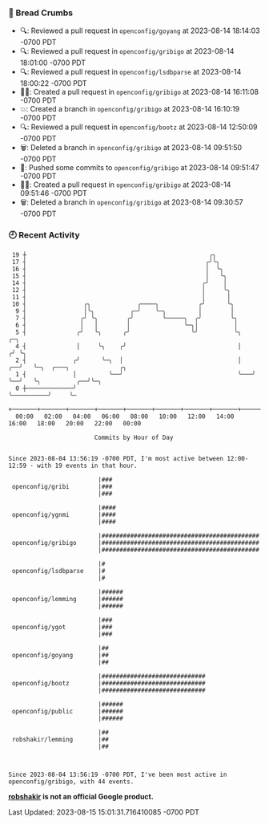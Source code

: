 ### 🍞 Bread Crumbs

 * 🔍: Reviewed a pull request in  `openconfig/goyang` at 2023-08-14 18:14:03 -0700 PDT
 * 🔍: Reviewed a pull request in  `openconfig/gribigo` at 2023-08-14 18:01:00 -0700 PDT
 * 🔍: Reviewed a pull request in  `openconfig/lsdbparse` at 2023-08-14 18:00:22 -0700 PDT
 * ✍🏼: Created a pull request in `openconfig/gribigo` at 2023-08-14 16:11:08 -0700 PDT
 * 💥: Created a branch in `openconfig/gribigo` at 2023-08-14 16:10:19 -0700 PDT
 * 🔍: Reviewed a pull request in  `openconfig/bootz` at 2023-08-14 12:50:09 -0700 PDT
 * 🗑: Deleted a branch in `openconfig/gribigo` at 2023-08-14 09:51:50 -0700 PDT
 * 🚢: Pushed some commits to `openconfig/gribigo` at 2023-08-14 09:51:47 -0700 PDT
 * ✍🏼: Created a pull request in `openconfig/gribigo` at 2023-08-14 09:51:46 -0700 PDT
 * 🗑: Deleted a branch in `openconfig/gribigo` at 2023-08-14 09:30:57 -0700 PDT

### 🕘 Recent Activity
```
 19 ┼                                                   ╭╮
 17 ┤                                                  ╭╯╰╮
 16 ┤                                                  │  ╰╮
 15 ┤                                                  │   ╰╮
 14 ┤                                                 ╭╯    │
 12 ┤                                                 │     ╰╮
 11 ┤                                                 │      │
 10 ┤                ╭╮             ╭────╮           ╭╯      ╰╮
  9 ┤                │╰╮          ╭─╯    ╰─╮         │        │
  7 ┤               ╭╯ ╰╮        ╭╯        ╰─────╮  ╭╯        ╰╮
  6 ┤               │   │        │               ╰─╮│          │
  5 ┤              ╭╯   ╰╮      ╭╯                 ╰╯          ╰╮       ╭─╮
  4 ┤              │     ╰╮    ╭╯                               │      ╭╯ ╰╮
  2 ┤             ╭╯      ╰─╮  │                                │   ╭──╯   ╰─╮  ╭───╮              ╭╮
  1 ┤             │         ╰──╯                                ╰───╯        ╰──╯   ╰╮          ╭──╯╰─╮
  0 ┼─────────────╯                                                                  ╰──────────╯     ╰─
    +───────+───────+───────+───────+───────+───────+───────+───────+───────+───────+───────+───────+────
  00:00   02:00   04:00   06:00   08:00   10:00   12:00   14:00   16:00   18:00   20:00   22:00   00:00   

						Commits by Hour of Day


Since 2023-08-04 13:56:19 -0700 PDT, I'm most active between 12:00-12:59 - with 19 events in that hour.

```



```
                         |###
 openconfig/gribi        |###
                         |###

                         |####
 openconfig/ygnmi        |####
                         |####

                         |############################################
 openconfig/gribigo      |############################################
                         |############################################

                         |#
 openconfig/lsdbparse    |#
                         |#

                         |######
 openconfig/lemming      |######
                         |######

                         |###
 openconfig/ygot         |###
                         |###

                         |##
 openconfig/goyang       |##
                         |##

                         |#############################
 openconfig/bootz        |#############################
                         |#############################

                         |######
 openconfig/public       |######
                         |######

                         |##
 robshakir/lemming       |##
                         |##



Since 2023-08-04 13:56:19 -0700 PDT, I've been most active in openconfig/gribigo, with 44 events.

```
**[robshakir](mailto:robjs@google.com) is not an official Google product.**  


Last Updated: 2023-08-15 15:01:31.716410085 -0700 PDT
